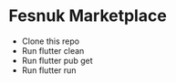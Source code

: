 # Fesnuk Marketplace

- Clone this repo
- Run flutter clean 
- Run flutter pub get
- Run flutter run 
